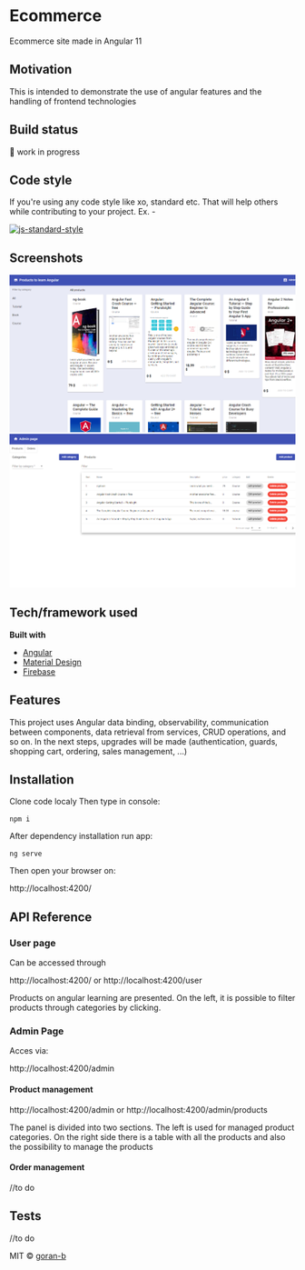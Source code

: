 # Ecommerce
Ecommerce site made in Angular 11

## Motivation
This is intended to demonstrate the use of angular features and the handling of frontend technologies

## Build status
:hammer: work in progress


## Code style
If you're using any code style like xo, standard etc. That will help others while contributing to your project. Ex. -

[![js-standard-style](https://img.shields.io/badge/code%20style-standard-brightgreen.svg?style=flat)](https://github.com/feross/standard)
 
## Screenshots

![User page](https://github.com/goran-b/ecommerce/blob/main/screenshot-user-page.PNG)
![Admin page](https://github.com/goran-b/ecommerce/blob/main/screenshot-admin-page.PNG)


## Tech/framework used

<b>Built with</b>
- [Angular](https://angular.io)
- [Material Design](https://material.angular.io)
- [Firebase](https://http://firebase.google.com/)


## Features
This project uses Angular data binding, observability, communication between components, data retrieval from services, CRUD operations, and so on.
In the next steps, upgrades will be made (authentication, guards, shopping cart, ordering, sales management, ...)


## Installation
Clone code localy
Then type in console:
```
npm i
```

After dependency installation run app:
```
ng serve
```
Then open your browser on: 

http://localhost:4200/


## API Reference

### User page
Can be accessed through 

http://localhost:4200/ or http://localhost:4200/user

Products on angular learning are presented.
On the left, it is possible to filter products through categories by clicking.

### Admin Page
Acces via:

http://localhost:4200/admin


#### Product management


http://localhost:4200/admin or http://localhost:4200/admin/products

The panel is divided into two sections.
The left is used for managed product categories.
On the right side there is a table with all the products and also the possibility to manage the products


#### Order management
//to do


## Tests
//to do




MIT © [goran-b]()
